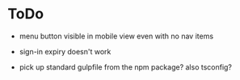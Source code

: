 # ToDo

* menu button visible in mobile view even with no nav items

* sign-in expiry doesn't work

* pick up standard gulpfile from the npm package? also tsconfig?
